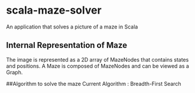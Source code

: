 # scala-maze-solver
An application that solves a picture of a maze in Scala

## Internal Representation of Maze
The image is represented as a 2D array of MazeNodes that contains states and positions.
A Maze is composed of MazeNodes and can be viewed as a Graph. 

##Algorithm to solve the maze
Current Algorithm : Breadth-First Search
